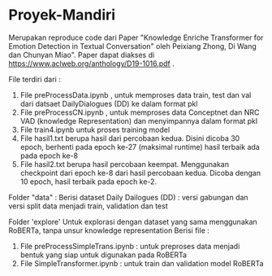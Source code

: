 # Proyek-Mandiri

Merupakan reproduce code dari Paper "Knowledge Enriche Transformer for Emotion Detection in Textual Conversation" oleh Peixiang Zhong, Di Wang dan Chunyan Miao". Paper dapat diakses di https://www.aclweb.org/anthology/D19-1016.pdf .

File terdiri dari :
1. File preProcessData.ipynb , untuk memproses data train, test dan val dari datsaet DailyDialogues (DD) ke dalam format pkl
2. File preProcessCN.ipynb , untuk memproses data Conceptnet dan NRC VAD (knowledge Representation) dan menyimpannya dalam format pkl
3. File train4.ipynb untuk proses training model
4. File hasil1.txt berupa hasil dari percobaan kedua. Disini dicoba 30 epoch, berhenti pada epoch ke-27 (maksimal runtime)
   hasil terbaik ada pada epoch ke-8
5. File hasil2.txt berupa hasil percobaan keempat. Menggunakan checkpoint dari epoch ke-8 dari hasil percobaan kedua.
   Dicoba dengan 10 epoch, hasil terbaik pada epoch ke-2.  
   
Folder "data" :
Berisi dataset Daily Dailogues (DD) : versi gabungan dan versi split data menjadi train, validation dan test

Folder 'explore'
Untuk explorasi dengan dataset yang sama menggunakan RoBERTa, tanpa unsur knowledge representation
Berisi file :
1. File preProcessSimpleTrans.ipynb : untuk preproses data menjadi bentuk yang siap untuk digunakan pada RoBERTa
2. File SimpleTransformer.ipynb : untuk train dan validation model RoBERTa 
